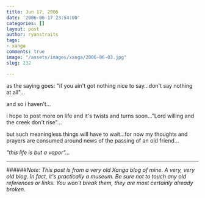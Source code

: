 ```yaml
---
title: Jun 17, 2006
date: '2006-06-17 23:54:00'
categories: []
layout: post
author: ryanstraits
tags:
- xanga
comments: true
image: "/assets/images/xanga/2006-06-03.jpg"
slug: 232

---
```

as the saying goes: "if you ain't got nothing nice to say...don't say nothing at all"...

<!-- break -->

and so i haven't...

i hope to post more on life and it's twists and turns soon..."Lord willing and the creek don't rise"...

but such meaningless things will have to wait...for now my thoughts and prayers are consumed around news of the passing of an old friend...

*"this life is but a vapor"...*

---

######*Note: This post is from a very old Xanga blog of mine. A very, very old blog. In fact, it's practically a museum. Be sure not to touch any old references or links. You won't break them, they are most certainly already broken.*
